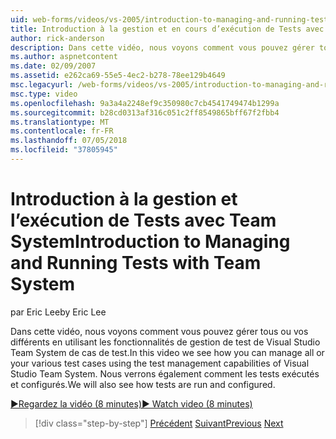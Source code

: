 ```yaml
---
uid: web-forms/videos/vs-2005/introduction-to-managing-and-running-tests-with-team-system
title: Introduction à la gestion et en cours d’exécution de Tests avec Team System | Microsoft Docs
author: rick-anderson
description: Dans cette vidéo, nous voyons comment vous pouvez gérer tous ou vos différents en utilisant les fonctionnalités de gestion de test de Visual Studio Team System de cas de test. Nous verrons également...
ms.author: aspnetcontent
ms.date: 02/09/2007
ms.assetid: e262ca69-55e5-4ec2-b278-78ee129b4649
msc.legacyurl: /web-forms/videos/vs-2005/introduction-to-managing-and-running-tests-with-team-system
msc.type: video
ms.openlocfilehash: 9a3a4a2248ef9c350980c7cb4541749474b1299a
ms.sourcegitcommit: b28cd0313af316c051c2ff8549865bff67f2fbb4
ms.translationtype: MT
ms.contentlocale: fr-FR
ms.lasthandoff: 07/05/2018
ms.locfileid: "37805945"
---
```

<a name="introduction-to-managing-and-running-tests-with-team-system"></a><span data-ttu-id="61cb1-104">Introduction à la gestion et l’exécution de Tests avec Team System</span><span class="sxs-lookup"><span data-stu-id="61cb1-104">Introduction to Managing and Running Tests with Team System</span></span>
====================
<span data-ttu-id="61cb1-105">par Eric Lee</span><span class="sxs-lookup"><span data-stu-id="61cb1-105">by Eric Lee</span></span>

<span data-ttu-id="61cb1-106">Dans cette vidéo, nous voyons comment vous pouvez gérer tous ou vos différents en utilisant les fonctionnalités de gestion de test de Visual Studio Team System de cas de test.</span><span class="sxs-lookup"><span data-stu-id="61cb1-106">In this video we see how you can manage all or your various test cases using the test management capabilities of Visual Studio Team System.</span></span> <span data-ttu-id="61cb1-107">Nous verrons également comment les tests exécutés et configurés.</span><span class="sxs-lookup"><span data-stu-id="61cb1-107">We will also see how tests are run and configured.</span></span>

[<span data-ttu-id="61cb1-108">&#9654;Regardez la vidéo (8 minutes)</span><span class="sxs-lookup"><span data-stu-id="61cb1-108">&#9654; Watch video (8 minutes)</span></span>](https://channel9.msdn.com/Blogs/ASP-NET-Site-Videos/introduction-to-managing-and-running-tests-with-team-system)

> [!div class="step-by-step"]
> <span data-ttu-id="61cb1-109">[Précédent](introduction-to-manual-testing-with-team-system.md)
> [Suivant](measuring-the-business-value-of-ajax.md)</span><span class="sxs-lookup"><span data-stu-id="61cb1-109">[Previous](introduction-to-manual-testing-with-team-system.md)
[Next](measuring-the-business-value-of-ajax.md)</span></span>
